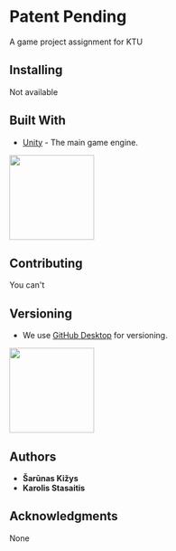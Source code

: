 # Patent Pending

A game project assignment for KTU

## Installing

Not available

## Built With

* [Unity](https://unity.com/) - The main game engine.

<img src="https://unity3d.com/files/images/ogimg.jpg" width="150" />

## Contributing

You can't

## Versioning

* We use [GitHub Desktop](https://desktop.github.com/) for versioning.

<img src="https://github.githubassets.com/images/modules/open_graph/github-mark.png" width="150" />

## Authors

* **Šarūnas Kižys** 
* **Karolis Stasaitis** 

## Acknowledgments

None
